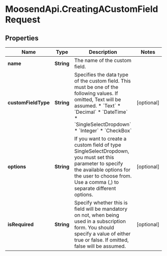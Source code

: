 # MoosendApi.CreatingACustomFieldRequest

## Properties
Name | Type | Description | Notes
------------ | ------------- | ------------- | -------------
**name** | **String** | The name of the custom field. | 
**customFieldType** | **String** | Specifies the data type of the custom field. This must be one of the following values. If omitted, Text will be assumed. * &#x60;Text&#x60; * &#x60;Decimal&#x60; * &#x60;DateTime&#x60; * &#x60;SingleSelectDropdown&#x60; * &#x60;Integer&#x60; * &#x60;CheckBox&#x60; | [optional] 
**options** | **String** | If you want to create a custom field of type SingleSelectDropdown, you must set this parameter to specify the available options for the user to choose from. Use a comma (,) to separate different options. | [optional] 
**isRequired** | **String** | Specify whether this is field will be mandatory on not, when being used in a subscription form. You should specify a value of either true or false. If omitted, false will be assumed. | [optional] 


